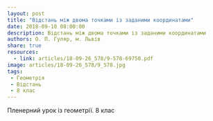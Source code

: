 ```yaml
---
layout: post
title: "Відстань між двома точками із заданими координатами"
date: 2018-09-10 08:00:00
description: Відстань між двома точками із заданими координатами
authors: О. П. Гуляр, м. Львів
share: true
resources:
  - link: articles/18-09-26_578/9-578-69750.pdf
image: articles/18-09-26_578/9_578.jpg
tags:
 - Геометрія
 - Відстань
 - 8 клас
---
```


Пленерний урок із геометрії. 8 клас

